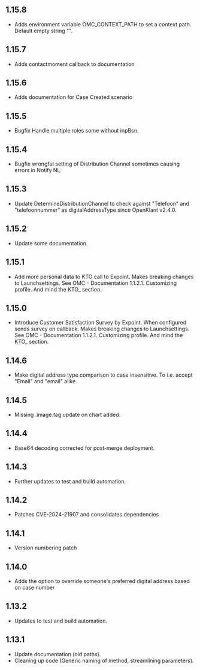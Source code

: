 ## 1.15.8

- Adds environment variable OMC_CONTEXT_PATH to set a context path. Default empty string "".

## 1.15.7

- Adds contactmoment callback to documentation

## 1.15.6 

- Adds documentation for Case Created scenario

## 1.15.5

- Bugfix Handle multiple roles some without inpBsn.

## 1.15.4

- Bugfix wrongful setting of Distribution Channel sometimes causing errors in Notify NL.

## 1.15.3

- Update DetermineDistributionChannel to check against "Telefoon" and "telefoonnummer" as digitalAddressType since OpenKlant v2.4.0.

## 1.15.2

- Update some documentation. 

## 1.15.1

- Add more personal data to KTO call to Expoint. Makes breaking changes to Launchsettings. 
  See OMC - Documentation 1.1.2.1. Customizing profile. And mind the KTO_ section.

## 1.15.0

- Introduce Customer Satisfaction Survey by Expoint. When configured sends survey on callback. Makes breaking changes to Launchsettings. 
  See OMC - Documentation 1.1.2.1. Customizing profile. And mind the KTO_ section. 

## 1.14.6

- Make digital address type comparison to case insensitive. To i.e. accept "Email" and "email" alike.

## 1.14.5

- Missing .image.tag update on chart added.

## 1.14.4

- Base64 decoding corrected for post-merge deployment.

## 1.14.3

- Further updates to test and build automation.

## 1.14.2

- Patches CVE-2024-21907 and consolidates dependencies

## 1.14.1

- Version numbering patch

## 1.14.0

- Adds the option to override someone's preferred digital address based on case number

## 1.13.2

- Updates to test and build automation.

## 1.13.1

- Update documentation (old paths).
- Cleaning up code (Generic naming of method, streamlining parameters).
